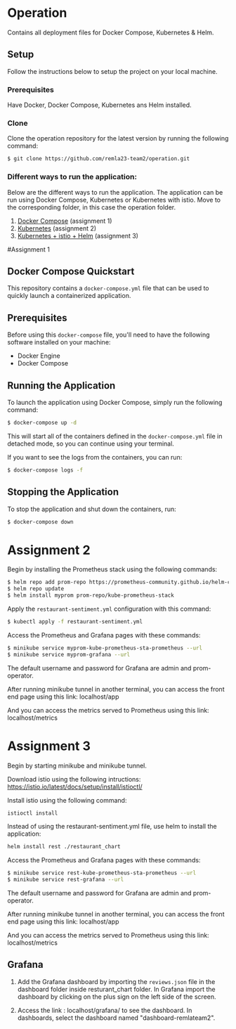 # Operation
Contains all deployment files for Docker Compose, Kubernetes &amp; Helm.

## Setup
Follow the instructions below to setup the project on your local machine.

### Prerequisites
Have Docker, Docker Compose, Kubernetes ans Helm installed.

### Clone
Clone the operation repository for the latest version by running the following command:
```bash
$ git clone https://github.com/remla23-team2/operation.git
```

### Different ways to run the application:
Below are the different ways to run the application. The application can be run using Docker Compose, Kubernetes or Kubernetes with istio. Move to the corresponding folder, in this case the operation folder.

1. [Docker Compose](#docker-compose) (assignment 1)
2. [Kubernetes](#kubernetes) (assignment 2)
3. [Kubernetes + istio + Helm](#istio) (assignment 3)

#Assignment 1
## Docker Compose Quickstart

This repository contains a `docker-compose.yml` file that can be used to quickly launch a containerized application.

## Prerequisites

Before using this `docker-compose` file, you'll need to have the following software installed on your machine:

- Docker Engine
- Docker Compose

## Running the Application

To launch the application using Docker Compose, simply run the following command:

```sh
$ docker-compose up -d
```

This will start all of the containers defined in the `docker-compose.yml` file in detached mode, so you can continue using your terminal.

If you want to see the logs from the containers, you can run:

```sh
$ docker-compose logs -f
```

## Stopping the Application

To stop the application and shut down the containers, run:

```sh
$ docker-compose down
```
# Assignment 2

Begin by installing the Prometheus stack using the following commands:

```sh
$ helm repo add prom-repo https://prometheus-community.github.io/helm-charts
$ helm repo update
$ helm install myprom prom-repo/kube-prometheus-stack
```

Apply the `restaurant-sentiment.yml` configuration with this command:

```sh
$ kubectl apply -f restaurant-sentiment.yml
```

Access the Prometheus and Grafana pages with these commands:

```sh
$ minikube service myprom-kube-prometheus-sta-prometheus --url
$ minikube service myprom-grafana --url
```

The default username and password for Grafana are admin and prom-operator.

After running minikube tunnel in another terminal, you can access the front end page using this link: localhost/app

And you can access the metrics served to Prometheus using this link: localhost/metrics

# Assignment 3

 Begin by starting minikube and minikube tunnel.

Download istio using the following intructions: https://istio.io/latest/docs/setup/install/istioctl/

Install istio using the following command:

```sh
istioctl install
```

Instead of using the restaurant-sentiment.yml file, use helm to install the application:

```sh
helm install rest ./restaurant_chart 
```

Access the Prometheus and Grafana pages with these commands:

```sh
$ minikube service rest-kube-prometheus-sta-prometheus --url
$ minikube service rest-grafana --url
```

The default username and password for Grafana are admin and prom-operator.

After running minikube tunnel in another terminal, you can access the front end page using this link: localhost/app

And you can access the metrics served to Prometheus using this link: localhost/metrics

## Grafana

1. Add the Grafana dashboard by importing the `reviews.json` file in the dashboard folder inside resturant_chart folder. In Grafana import the dashboard by clicking on the plus sign on the left side of the screen.

2. Access the link : localhost/grafana/ to see the dashboard. In dashboards, select the dashboard named "dashboard-remlateam2". 
